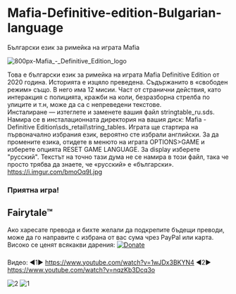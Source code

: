 # Mafia-Definitive-edition-Bulgarian-language
Български език за римейка на играта Mafia

![800px-Mafia_-_Definitive_Edition_logo](https://user-images.githubusercontent.com/18502735/118509762-03d14f80-b739-11eb-84b6-305b0f25f0c5.png)


Това е български език за римейка на играта Mafia Definitive Edition от 2020 година.
Историята е изцяло преведена. Съдържанито в «свободен режим» също. В него има 12 мисии. Част от странични действия, като интеракция с полицията, кражби на коли, безразборна стрелба по улиците и т.н, може да са с непреведени текстове.  
Инсталиране — изтеглете и заменете вашия файл stringtable_ru.sds. Намира се в инсталационната директория на вашия диск: Mafia - Definitive Edition\sds_retail\string_tables.
Играта ще стартира на първоначално избрания език, вероятно сте избрали английски. За да промените езика, отидете в менюто на играта OPTIONS>GAME и изберете опцията RESET GAME LANGUAGE. За display изберете "русский". Текстът на точно тази дума не се намира в този файл, така че просто трябва да знаете, че «русский» е «български». https://i.imgur.com/bmoOq9I.jpg
### Приятна игра!
##   Fairytale™

Ако харесате превода и бихте желали да подкрепите бъдещи преводи, може да го направите с избрана от вас сума чрез PayPal или карта. Високо се ценят всякакви дарения:
[![Donate](https://img.shields.io/badge/Donate-PayPal-green.svg)](https://www.paypal.com/cgi-bin/webscr?cmd=_donations&business=sony%40abv.bg&currency_code=EUR)
### 
Видео:
◄1► https://www.youtube.com/watch?v=1wJDx3BKYN4
◄2► https://www.youtube.com/watch?v=nqzKb3Dcq3o

![2](https://user-images.githubusercontent.com/18502735/118404723-bdb6b600-b67c-11eb-8d55-9440c316693c.jpg)
![1](https://user-images.githubusercontent.com/18502735/118404728-c1e2d380-b67c-11eb-8c52-08bfd70c8e74.jpg)
